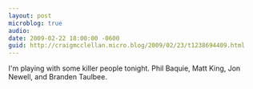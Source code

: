 ```yaml
---
layout: post
microblog: true
audio: 
date: 2009-02-22 18:00:00 -0600
guid: http://craigmcclellan.micro.blog/2009/02/23/t1238694409.html
---
```

I'm playing with some killer people tonight. Phil Baquie, Matt King, Jon Newell, and Branden Taulbee.
